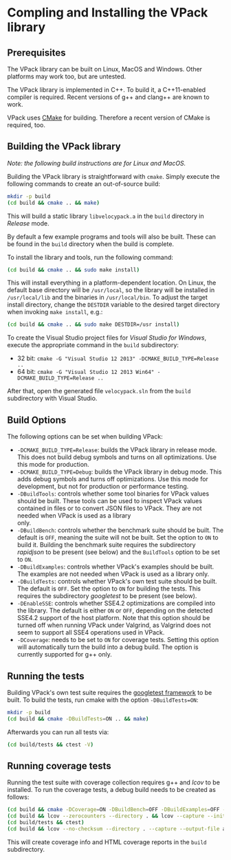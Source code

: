 Compling and Installing the VPack library
=========================================

Prerequisites
-------------

The VPack library can be built on Linux, MacOS and Windows. Other platforms may
work too, but are untested.

The VPack library is implemented in C++. To build it, a C++11-enabled compiler
is required. Recent versions of g++ and clang++ are known to work.

VPack uses [CMake](https://cmake.org/download/) for building. Therefore a recent
version of CMake is required, too.


Building the VPack library
--------------------------

*Note: the following build instructions are for Linux and MacOS.*

Building the VPack library is straightforward with `cmake`. Simply execute the
following commands to create an out-of-source build:

```bash
mkdir -p build
(cd build && cmake .. && make)
```

This will build a static library `libvelocypack.a` in the `build` directory
in *Release* mode.

By default a few example programs and tools will also be built. These can
be found in the `build` directory when the build is complete.

To install the library and tools, run the following command:

```bash
(cd build && cmake .. && sudo make install)
```

This will install everything in a platform-dependent location. On Linux,
the default base directory will be `/usr/local`, so the library will be
installed in `/usr/local/lib` and the binaries in `/usr/local/bin`. 
To adjust the target install directory, change the `DESTDIR` variable to
the desired target directory when invoking `make install`, e.g.:

```bash
(cd build && cmake .. && sudo make DESTDIR=/usr install)
```

To create the Visual Studio project files for *Visual Studio for Windows*, 
execute the appropriate command in the `build` subdirectory:

* 32 bit: `cmake -G "Visual Studio 12 2013" -DCMAKE_BUILD_TYPE=Release ..`
* 64 bit: `cmake -G "Visual Studio 12 2013 Win64" -DCMAKE_BUILD_TYPE=Release ..`

After that, open the generated file `velocypack.sln` from the `build`
subdirectory with Visual Studio.


Build Options
-------------

The following options can be set when building VPack:

* `-DCMAKE_BUILD_TYPE=Release`: builds the VPack library in release mode. This
  does not build debug symbols and turns on all optimizations. Use this mode for
  production.
* `-DCMAKE_BUILD_TYPE=Debug`: builds the VPack library in debug mode. This
  adds debug symbols and turns off optimizations. Use this mode for development,
  but not for production or performance testing.
* `-DBuildTools`: controls whether some tool binaries for VPack values should be
  built. These tools can be used to inspect VPack values contained in files or to
  convert JSON files to VPack. They are not needed when VPack is used as a library  
  only.
* `-DBuildBench`: controls whether the benchmark suite should be built. The
  default is `OFF`, meaning the suite will not be built. Set the option to `ON` to
  build it. Building the benchmark suite requires the subdirectory *rapidjson* to
  be present (see below) and the `BuildTools` option to be set to `ON`.
* `-DBuildExamples`: controls whether VPack's examples should be built. The
  examples are not needed when VPack is used as a library only.
* `-DBuildTests`: controls whether VPack's own test suite should be built. The
  default is `OFF`. Set the option to `ON` for building the tests. This requires
  the subdirectory *googletest* to be present (see below).
* `-DEnableSSE`: controls whether SSE4.2 optimizations are compiled into the
  library. The default is either `ON` or `OFF`, depending on the detected SSE4.2
  support of the host platform. Note that this option should be turned off when
  running VPack under Valgrind, as Valgrind does not seem to support all SSE4
  operations used in VPack.
* `-DCoverage`: needs to be set to `ON` for coverage tests. Setting this option
  will automatically turn the build into a debug build. The option is currently
  supported for g++ only.


Running the tests
-----------------

Building VPack's own test suite requires the [googletest framework](https://github.com/google/googletest)
to be built. To build the tests, run cmake with the option `-DBuildTests=ON`:

```bash
mkdir -p build
(cd build && cmake -DBuildTests=ON .. && make)
```

Afterwards you can run all tests via:

```bash
(cd build/tests && ctest -V)
```

Running coverage tests
----------------------

Running the test suite with coverage collection requires g++ and *lcov* to be
installed. To run the coverage tests, a debug build needs to be created as
follows:

```bash
(cd build && cmake -DCoverage=ON -DBuildBench=OFF -DBuildExamples=OFF -DBuildTests=ON -DBuildLargeTests=OFF -DBuildTools=OFF .. && make)
(cd build && lcov --zerocounters --directory . && lcov --capture --initial --directory . --output-file app)
(cd build/tests && ctest)
(cd build && lcov --no-checksum --directory . --capture --output-file app.info && genhtml app.info)
```

This will create coverage info and HTML coverage reports in the `build` subdirectory.

